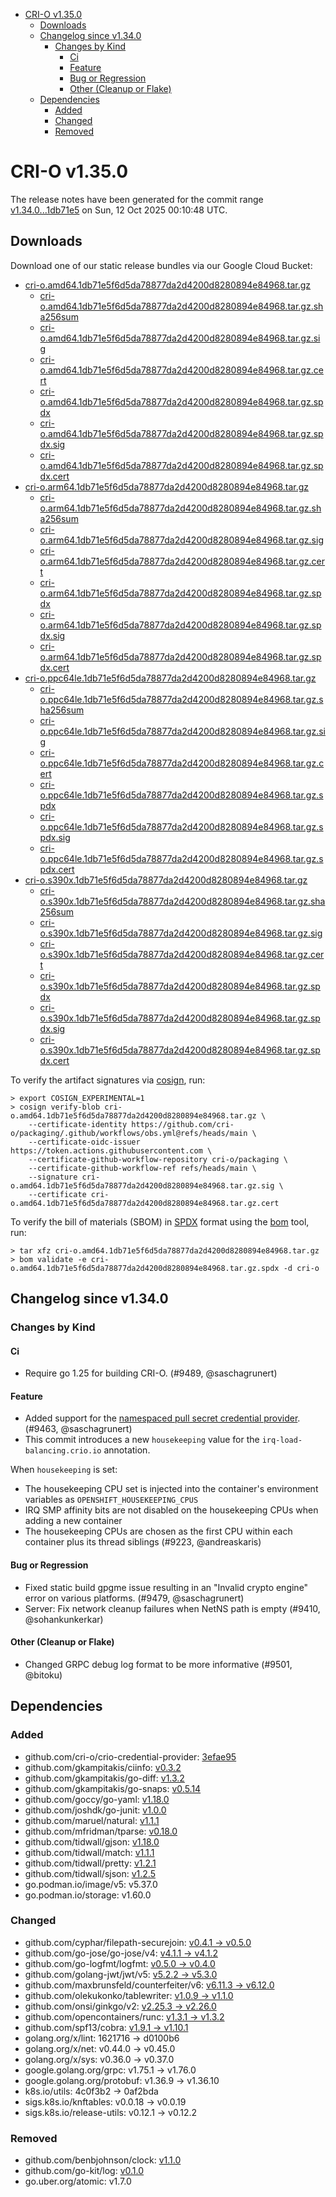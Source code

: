 - [CRI-O v1.35.0](#cri-o-v1350)
  - [Downloads](#downloads)
  - [Changelog since v1.34.0](#changelog-since-v1340)
    - [Changes by Kind](#changes-by-kind)
      - [Ci](#ci)
      - [Feature](#feature)
      - [Bug or Regression](#bug-or-regression)
      - [Other (Cleanup or Flake)](#other-cleanup-or-flake)
  - [Dependencies](#dependencies)
    - [Added](#added)
    - [Changed](#changed)
    - [Removed](#removed)

# CRI-O v1.35.0

The release notes have been generated for the commit range
[v1.34.0...1db71e5](https://github.com/cri-o/cri-o/compare/v1.34.0...v1.35.0) on Sun, 12 Oct 2025 00:10:48 UTC.

## Downloads

Download one of our static release bundles via our Google Cloud Bucket:

- [cri-o.amd64.1db71e5f6d5da78877da2d4200d8280894e84968.tar.gz](https://storage.googleapis.com/cri-o/artifacts/cri-o.amd64.1db71e5f6d5da78877da2d4200d8280894e84968.tar.gz)
  - [cri-o.amd64.1db71e5f6d5da78877da2d4200d8280894e84968.tar.gz.sha256sum](https://storage.googleapis.com/cri-o/artifacts/cri-o.amd64.1db71e5f6d5da78877da2d4200d8280894e84968.tar.gz.sha256sum)
  - [cri-o.amd64.1db71e5f6d5da78877da2d4200d8280894e84968.tar.gz.sig](https://storage.googleapis.com/cri-o/artifacts/cri-o.amd64.1db71e5f6d5da78877da2d4200d8280894e84968.tar.gz.sig)
  - [cri-o.amd64.1db71e5f6d5da78877da2d4200d8280894e84968.tar.gz.cert](https://storage.googleapis.com/cri-o/artifacts/cri-o.amd64.1db71e5f6d5da78877da2d4200d8280894e84968.tar.gz.cert)
  - [cri-o.amd64.1db71e5f6d5da78877da2d4200d8280894e84968.tar.gz.spdx](https://storage.googleapis.com/cri-o/artifacts/cri-o.amd64.1db71e5f6d5da78877da2d4200d8280894e84968.tar.gz.spdx)
  - [cri-o.amd64.1db71e5f6d5da78877da2d4200d8280894e84968.tar.gz.spdx.sig](https://storage.googleapis.com/cri-o/artifacts/cri-o.amd64.1db71e5f6d5da78877da2d4200d8280894e84968.tar.gz.spdx.sig)
  - [cri-o.amd64.1db71e5f6d5da78877da2d4200d8280894e84968.tar.gz.spdx.cert](https://storage.googleapis.com/cri-o/artifacts/cri-o.amd64.1db71e5f6d5da78877da2d4200d8280894e84968.tar.gz.spdx.cert)
- [cri-o.arm64.1db71e5f6d5da78877da2d4200d8280894e84968.tar.gz](https://storage.googleapis.com/cri-o/artifacts/cri-o.arm64.1db71e5f6d5da78877da2d4200d8280894e84968.tar.gz)
  - [cri-o.arm64.1db71e5f6d5da78877da2d4200d8280894e84968.tar.gz.sha256sum](https://storage.googleapis.com/cri-o/artifacts/cri-o.arm64.1db71e5f6d5da78877da2d4200d8280894e84968.tar.gz.sha256sum)
  - [cri-o.arm64.1db71e5f6d5da78877da2d4200d8280894e84968.tar.gz.sig](https://storage.googleapis.com/cri-o/artifacts/cri-o.arm64.1db71e5f6d5da78877da2d4200d8280894e84968.tar.gz.sig)
  - [cri-o.arm64.1db71e5f6d5da78877da2d4200d8280894e84968.tar.gz.cert](https://storage.googleapis.com/cri-o/artifacts/cri-o.arm64.1db71e5f6d5da78877da2d4200d8280894e84968.tar.gz.cert)
  - [cri-o.arm64.1db71e5f6d5da78877da2d4200d8280894e84968.tar.gz.spdx](https://storage.googleapis.com/cri-o/artifacts/cri-o.arm64.1db71e5f6d5da78877da2d4200d8280894e84968.tar.gz.spdx)
  - [cri-o.arm64.1db71e5f6d5da78877da2d4200d8280894e84968.tar.gz.spdx.sig](https://storage.googleapis.com/cri-o/artifacts/cri-o.arm64.1db71e5f6d5da78877da2d4200d8280894e84968.tar.gz.spdx.sig)
  - [cri-o.arm64.1db71e5f6d5da78877da2d4200d8280894e84968.tar.gz.spdx.cert](https://storage.googleapis.com/cri-o/artifacts/cri-o.arm64.1db71e5f6d5da78877da2d4200d8280894e84968.tar.gz.spdx.cert)
- [cri-o.ppc64le.1db71e5f6d5da78877da2d4200d8280894e84968.tar.gz](https://storage.googleapis.com/cri-o/artifacts/cri-o.ppc64le.1db71e5f6d5da78877da2d4200d8280894e84968.tar.gz)
  - [cri-o.ppc64le.1db71e5f6d5da78877da2d4200d8280894e84968.tar.gz.sha256sum](https://storage.googleapis.com/cri-o/artifacts/cri-o.ppc64le.1db71e5f6d5da78877da2d4200d8280894e84968.tar.gz.sha256sum)
  - [cri-o.ppc64le.1db71e5f6d5da78877da2d4200d8280894e84968.tar.gz.sig](https://storage.googleapis.com/cri-o/artifacts/cri-o.ppc64le.1db71e5f6d5da78877da2d4200d8280894e84968.tar.gz.sig)
  - [cri-o.ppc64le.1db71e5f6d5da78877da2d4200d8280894e84968.tar.gz.cert](https://storage.googleapis.com/cri-o/artifacts/cri-o.ppc64le.1db71e5f6d5da78877da2d4200d8280894e84968.tar.gz.cert)
  - [cri-o.ppc64le.1db71e5f6d5da78877da2d4200d8280894e84968.tar.gz.spdx](https://storage.googleapis.com/cri-o/artifacts/cri-o.ppc64le.1db71e5f6d5da78877da2d4200d8280894e84968.tar.gz.spdx)
  - [cri-o.ppc64le.1db71e5f6d5da78877da2d4200d8280894e84968.tar.gz.spdx.sig](https://storage.googleapis.com/cri-o/artifacts/cri-o.ppc64le.1db71e5f6d5da78877da2d4200d8280894e84968.tar.gz.spdx.sig)
  - [cri-o.ppc64le.1db71e5f6d5da78877da2d4200d8280894e84968.tar.gz.spdx.cert](https://storage.googleapis.com/cri-o/artifacts/cri-o.ppc64le.1db71e5f6d5da78877da2d4200d8280894e84968.tar.gz.spdx.cert)
- [cri-o.s390x.1db71e5f6d5da78877da2d4200d8280894e84968.tar.gz](https://storage.googleapis.com/cri-o/artifacts/cri-o.s390x.1db71e5f6d5da78877da2d4200d8280894e84968.tar.gz)
  - [cri-o.s390x.1db71e5f6d5da78877da2d4200d8280894e84968.tar.gz.sha256sum](https://storage.googleapis.com/cri-o/artifacts/cri-o.s390x.1db71e5f6d5da78877da2d4200d8280894e84968.tar.gz.sha256sum)
  - [cri-o.s390x.1db71e5f6d5da78877da2d4200d8280894e84968.tar.gz.sig](https://storage.googleapis.com/cri-o/artifacts/cri-o.s390x.1db71e5f6d5da78877da2d4200d8280894e84968.tar.gz.sig)
  - [cri-o.s390x.1db71e5f6d5da78877da2d4200d8280894e84968.tar.gz.cert](https://storage.googleapis.com/cri-o/artifacts/cri-o.s390x.1db71e5f6d5da78877da2d4200d8280894e84968.tar.gz.cert)
  - [cri-o.s390x.1db71e5f6d5da78877da2d4200d8280894e84968.tar.gz.spdx](https://storage.googleapis.com/cri-o/artifacts/cri-o.s390x.1db71e5f6d5da78877da2d4200d8280894e84968.tar.gz.spdx)
  - [cri-o.s390x.1db71e5f6d5da78877da2d4200d8280894e84968.tar.gz.spdx.sig](https://storage.googleapis.com/cri-o/artifacts/cri-o.s390x.1db71e5f6d5da78877da2d4200d8280894e84968.tar.gz.spdx.sig)
  - [cri-o.s390x.1db71e5f6d5da78877da2d4200d8280894e84968.tar.gz.spdx.cert](https://storage.googleapis.com/cri-o/artifacts/cri-o.s390x.1db71e5f6d5da78877da2d4200d8280894e84968.tar.gz.spdx.cert)

To verify the artifact signatures via [cosign](https://github.com/sigstore/cosign), run:

```console
> export COSIGN_EXPERIMENTAL=1
> cosign verify-blob cri-o.amd64.1db71e5f6d5da78877da2d4200d8280894e84968.tar.gz \
    --certificate-identity https://github.com/cri-o/packaging/.github/workflows/obs.yml@refs/heads/main \
    --certificate-oidc-issuer https://token.actions.githubusercontent.com \
    --certificate-github-workflow-repository cri-o/packaging \
    --certificate-github-workflow-ref refs/heads/main \
    --signature cri-o.amd64.1db71e5f6d5da78877da2d4200d8280894e84968.tar.gz.sig \
    --certificate cri-o.amd64.1db71e5f6d5da78877da2d4200d8280894e84968.tar.gz.cert
```

To verify the bill of materials (SBOM) in [SPDX](https://spdx.org) format using the [bom](https://sigs.k8s.io/bom) tool, run:

```console
> tar xfz cri-o.amd64.1db71e5f6d5da78877da2d4200d8280894e84968.tar.gz
> bom validate -e cri-o.amd64.1db71e5f6d5da78877da2d4200d8280894e84968.tar.gz.spdx -d cri-o
```

## Changelog since v1.34.0

### Changes by Kind

#### Ci
 - Require go 1.25 for building CRI-O. (#9489, @saschagrunert)

#### Feature
 - Added support for the [namespaced pull secret credential provider](https://github.com/cri-o/credential-provider). (#9463, @saschagrunert)
 - This commit introduces a new `housekeeping` value for the `irq-load-balancing.crio.io` annotation.
  
  When `housekeeping` is set:
  - The housekeeping CPU set is injected into the container's environment variables as `OPENSHIFT_HOUSEKEEPING_CPUS`
  - IRQ SMP affinity bits are not disabled on the housekeeping CPUs when adding a new container
  - The housekeeping CPUs are chosen as the first CPU within each container plus its thread siblings (#9223, @andreaskaris)

#### Bug or Regression
 - Fixed static build gpgme issue resulting in an "Invalid crypto engine" error on various platforms. (#9479, @saschagrunert)
 - Server: Fix network cleanup failures when NetNS path is empty (#9410, @sohankunkerkar)

#### Other (Cleanup or Flake)
 - Changed GRPC debug log format to be more informative (#9501, @bitoku)

## Dependencies

### Added
- github.com/cri-o/crio-credential-provider: [3efae95](https://github.com/cri-o/crio-credential-provider/tree/3efae95)
- github.com/gkampitakis/ciinfo: [v0.3.2](https://github.com/gkampitakis/ciinfo/tree/v0.3.2)
- github.com/gkampitakis/go-diff: [v1.3.2](https://github.com/gkampitakis/go-diff/tree/v1.3.2)
- github.com/gkampitakis/go-snaps: [v0.5.14](https://github.com/gkampitakis/go-snaps/tree/v0.5.14)
- github.com/goccy/go-yaml: [v1.18.0](https://github.com/goccy/go-yaml/tree/v1.18.0)
- github.com/joshdk/go-junit: [v1.0.0](https://github.com/joshdk/go-junit/tree/v1.0.0)
- github.com/maruel/natural: [v1.1.1](https://github.com/maruel/natural/tree/v1.1.1)
- github.com/mfridman/tparse: [v0.18.0](https://github.com/mfridman/tparse/tree/v0.18.0)
- github.com/tidwall/gjson: [v1.18.0](https://github.com/tidwall/gjson/tree/v1.18.0)
- github.com/tidwall/match: [v1.1.1](https://github.com/tidwall/match/tree/v1.1.1)
- github.com/tidwall/pretty: [v1.2.1](https://github.com/tidwall/pretty/tree/v1.2.1)
- github.com/tidwall/sjson: [v1.2.5](https://github.com/tidwall/sjson/tree/v1.2.5)
- go.podman.io/image/v5: v5.37.0
- go.podman.io/storage: v1.60.0

### Changed
- github.com/cyphar/filepath-securejoin: [v0.4.1 → v0.5.0](https://github.com/cyphar/filepath-securejoin/compare/v0.4.1...v0.5.0)
- github.com/go-jose/go-jose/v4: [v4.1.1 → v4.1.2](https://github.com/go-jose/go-jose/compare/v4.1.1...v4.1.2)
- github.com/go-logfmt/logfmt: [v0.5.0 → v0.4.0](https://github.com/go-logfmt/logfmt/compare/v0.5.0...v0.4.0)
- github.com/golang-jwt/jwt/v5: [v5.2.2 → v5.3.0](https://github.com/golang-jwt/jwt/compare/v5.2.2...v5.3.0)
- github.com/maxbrunsfeld/counterfeiter/v6: [v6.11.3 → v6.12.0](https://github.com/maxbrunsfeld/counterfeiter/compare/v6.11.3...v6.12.0)
- github.com/olekukonko/tablewriter: [v1.0.9 → v1.1.0](https://github.com/olekukonko/tablewriter/compare/v1.0.9...v1.1.0)
- github.com/onsi/ginkgo/v2: [v2.25.3 → v2.26.0](https://github.com/onsi/ginkgo/compare/v2.25.3...v2.26.0)
- github.com/opencontainers/runc: [v1.3.1 → v1.3.2](https://github.com/opencontainers/runc/compare/v1.3.1...v1.3.2)
- github.com/spf13/cobra: [v1.9.1 → v1.10.1](https://github.com/spf13/cobra/compare/v1.9.1...v1.10.1)
- golang.org/x/lint: 1621716 → d0100b6
- golang.org/x/net: v0.44.0 → v0.45.0
- golang.org/x/sys: v0.36.0 → v0.37.0
- google.golang.org/grpc: v1.75.1 → v1.76.0
- google.golang.org/protobuf: v1.36.9 → v1.36.10
- k8s.io/utils: 4c0f3b2 → 0af2bda
- sigs.k8s.io/knftables: v0.0.18 → v0.0.19
- sigs.k8s.io/release-utils: v0.12.1 → v0.12.2

### Removed
- github.com/benbjohnson/clock: [v1.1.0](https://github.com/benbjohnson/clock/tree/v1.1.0)
- github.com/go-kit/log: [v0.1.0](https://github.com/go-kit/log/tree/v0.1.0)
- go.uber.org/atomic: v1.7.0
